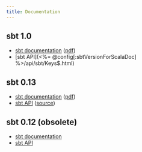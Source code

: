 ```yaml
---
title: Documentation
---
```


sbt 1.0
-------

- [sbt documentation](1.x/docs/index.html) ([pdf](1.x/docs/sbt-reference.pdf))
- [sbt API](<%= @config[:sbtVersionForScalaDoc] %>/api/sbt/Keys$.html) 

<!--
([source](<%= @config[:sbtVersionForScalaDoc] %>/sxr/index.html))
-->

sbt 0.13
--------

- [sbt documentation](0.13/docs/index.html) ([pdf](0.13/docs/sbt-reference.pdf))
- [sbt API](0.13.15/api/index.html) ([source](0.13.15/sxr/index.html))

sbt 0.12 (obsolete)
-------------------

- [sbt documentation](0.12.4/docs/index.html)
- [sbt API](0.12.4/api/index.html)
